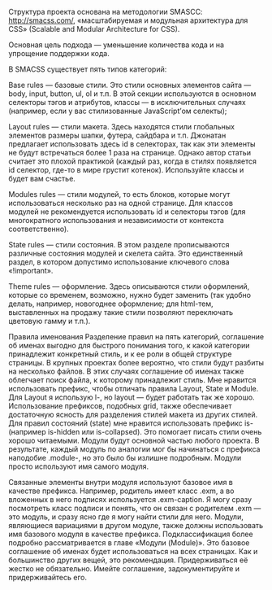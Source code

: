 Структура проекта основана на методологии SMASCC: http://smacss.com/, «масштабируемая и модульная архитектура для CSS» (Scalable and Modular Architecture for CSS).

Основная цель подхода — уменьшение количества кода и на упрощение поддержки кода.

В SMACSS существует пять типов категорий:

Base rules — базовые стили. Это стили основных элементов сайта — body, input, button, ul, ol и т.п. В этой секции используются в основном селекторы тэгов и атрибутов, классы — в исключительных случаях (например, если у вас стилизованные JavaScript’ом селекты);

Layout rules — стили макета. Здесь находятся стили глобальных элементов размеры шапки, футера, сайдбара и т.п. Джонатан предлагает использовать здесь id в селекторах, так как эти элементы не будут встречаться более 1 раза на странице. Однако автор статьи считает это плохой практикой (каждый раз, когда в стилях появляется id селектор, где-то в мире грустит котенок). Используйте классы и будет вам счастье.

Modules rules — стили модулей, то есть блоков, которые могут использоваться несколько раз на одной странице. Для классов модулей не рекомендуется использовать id и селекторы тэгов (для многократного использования и независимости от контекста соответственно).

State rules — стили состояния. В этом разделе прописываются различные состояния модулей и скелета сайта. Это единственный раздел, в котором допустимо использование ключевого слова «!important».

Theme rules — оформление. Здесь описываются стили оформлений, которые со временем, возможно, нужно будет заменить (так удобно делать, например, новогоднее оформление; для html-тем, выставленных на продажу такие стили позволяют переключать цветовую гамму и т.п.).

Правила именования
Разделение правил на пять категорий, соглашение об именах выгодно для быстрого понимания того, к какой категории принадлежит конкретный стиль, и к ее роли в общей структуре страницы. В крупных проектах более вероятно, что стили будут разбиты на несколько файлов. В этих случаях соглашение об именах также облегчает поиск файла, к которому принадлежит стиль.
Мне нравится использовать префикс, чтобы отличать правила Layout, State и Module. Для Layout я использую l-, но layout — будет работать так же хорошо. Использование префиксов, подобных grid, также обеспечивает достаточную ясность для разделения стилей макета из других стилей. Для правил состояний (state) мне нравится использовать префикс is- (например is-hidden или is-collapsed). Это помогает писать стили очень хорошо читаемыми.
Модули будут основной частью любого проекта. В результате, каждый модуль по аналогии мог бы начинаться с префикса наподобие .module-, но это было бы излишне подробным. Модули просто используют имя самого модуля.

Связанные элементы внутри модуля используют базовое имя в качестве префикса. Например, родитель имеет класс .exm, а во вложенных в него подписях используется .exm-caption. Я могу сразу посмотреть класс подписи и понять, что он связан с родителем .exm — это модуль, и сразу ясно где я могу найти стили для него.
Модули, являющиеся вариациями в другом модуле, также должны использовать имя базового модуля в качестве префикса. Подклассификация более подробно рассматривается в главе «Модули (Module)».
Это базовое соглашение об именах будет использоваться на всех страницах. Как и большинство других вещей, это рекомендация. Придерживаться её жестко не обязательно. Имейте соглашение, задокументируйте и придерживайтесь его.